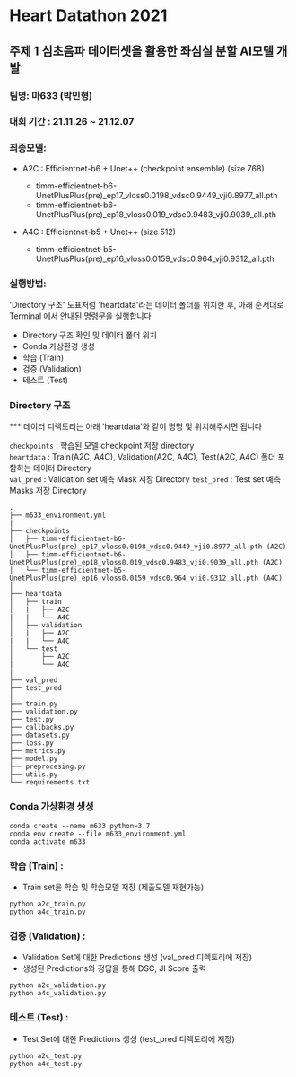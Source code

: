 # Heart Datathon 2021 
## 주제 1 심초음파 데이터셋을 활용한 좌심실 분할 AI모델 개발 
  
### 팀명: 마633 (박민형)  
### 대회 기간 : 21.11.26 ~ 21.12.07  
  
### 최종모델:
- A2C : Efficientnet-b6 + Unet++ (checkpoint ensemble) (size 768)
    - timm-efficientnet-b6-UnetPlusPlus(pre)_ep17_vloss0.0198_vdsc0.9449_vji0.8977_all.pth
    - timm-efficientnet-b6-UnetPlusPlus(pre)_ep18_vloss0.019_vdsc0.9483_vji0.9039_all.pth
    
- A4C : Efficientnet-b5 + Unet++ (size 512)
    - timm-efficientnet-b5-UnetPlusPlus(pre)_ep16_vloss0.0159_vdsc0.964_vji0.9312_all.pth

### 실행방법:

'Directory 구조' 도표처럼 'heartdata'라는 데이터 폴더를 위치한 후, 아래 순서대로 Terminal 에서 안내된 명령문을 실행합니다

- Directory 구조 확인 및 데이터 폴더 위치
- Conda 가상환경 생성
- 학습 (Train)
- 검증 (Validation)
- 테스트 (Test)

### Directory 구조
*** 데이터 디렉토리는 아래 'heartdata'와 같이 명명 및 위치해주시면 됩니다  

`checkpoints` : 학습된 모델 checkpoint 저장 directory  
`heartdata` : Train(A2C, A4C), Validation(A2C, A4C), Test(A2C, A4C) 폴더 포함하는 데이터 Directory  
`val_pred` : Validation set 예측 Mask 저장 Directory
`test_pred` : Test set 예측 Masks 저장 Directory

```
.
├── m633_environment.yml
|
├── checkpoints
│   ├── timm-efficientnet-b6-UnetPlusPlus(pre)_ep17_vloss0.0198_vdsc0.9449_vji0.8977_all.pth (A2C)
│   ├── timm-efficientnet-b6-UnetPlusPlus(pre)_ep18_vloss0.019_vdsc0.9483_vji0.9039_all.pth (A2C)
│   └── timm-efficientnet-b5-UnetPlusPlus(pre)_ep16_vloss0.0159_vdsc0.964_vji0.9312_all.pth (A4C)
│
├── heartdata
│   ├── train
│   |   ├── A2C
|   |   └── A4C
│   ├── validation
│   |   ├── A2C
|   |   └── A4C
│   └── test
│       ├── A2C
|       └── A4C
│
├── val_pred 
├── test_pred 
│
├── train.py
├── validation.py
├── test.py
├── callbacks.py
├── datasets.py
├── loss.py
├── metrics.py
├── model.py
├── preprocesing.py
├── utils.py
└── requirements.txt
```


### Conda 가상환경 생성
```
conda create --name m633 python=3.7
conda env create --file m633_environment.yml
conda activate m633
```

### 학습 (Train) : 
- Train set을 학습 및 학습모델 저장 (제출모델 재현가능)
```
python a2c_train.py
python a4c_train.py
```

### 검증 (Validation) : 
- Validation Set에 대한 Predictions 생성 (val_pred 디렉토리에 저장)
- 생성된 Predictions와 정답을 통해 DSC, JI Score 출력
```
python a2c_validation.py
python a4c_validation.py
```

### 테스트 (Test) : 
- Test Set에 대한 Predictions 생성 (test_pred 디렉토리에 저장)
```
python a2c_test.py
python a4c_test.py
```
